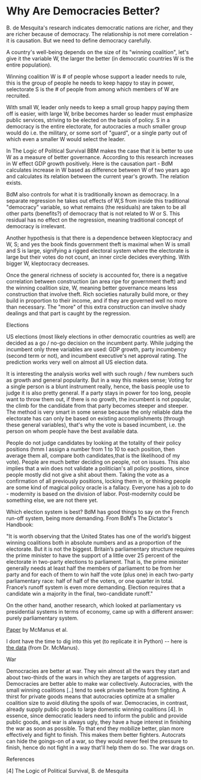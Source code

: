 # Why Are Democracies Better?

B. de Mesquita's research indicates democratic nations are richer, and
they are richer because of democracy. The relationship is not mere
correlation - it is causation. But we need to define democracy
carefully.

A country's well-being depends on the size of its "winning coalition",
let's give it the variable W, the larger the better (in democratic
countries W is the entire population).

Winning coalition W is # of people whose support a leader needs to
rule, this is the group of people he needs to keep happy to stay in
power, selectorate S is the # of people from among which members of W
are recruited.

With small W, leader only needs to keep a small group happy paying
them off is easier, with large W, bribe becomes harder so leader must
emphasize public services, striving to be elected on the basis of
policy. S in a democracy is the entire electorate, for autocracies a
much smaller group would do i.e. the military, or some sort of
"guard", or a single party out of which even a smaller W would select
the leader.

In The Logic of Political Survival BBM makes the case that it is
better to use W as a measure of better governance. According to this
research increases in W effect GDP growth positively. Here is the
causation part - BdM calculates increase in W based as difference
between W of two years ago and calculates its relation between the
current year's growth. The relation exists.

BdM also controls for what it is traditionally known as democracy. In
a separate regression he takes out effects of W,S from inside this
traditional "democracy" variable, so what remains (the residuals) are
taken to be all other parts (benefits?) of democracy that is not
related to W or S. This residual has no effect on the regression,
meaning traditional concept of democracy is irrelevant.

Another hypothesis is that there is a dependence between kleptocracy
and W, S; and yes the book finds government theft is maximal when W is
small and S is large, signifying a rigged electoral system where the
electorate is large but their votes do not count, an inner circle
decides everything. With bigger W, kleptocracy decreases.

Once the general richness of society is accounted for, there is a
negative correlation between construction (an area ripe for government
theft) and the winning coalition size, W, meaning better governance
means less construction that involve theft. Rich societies naturally
build more, or they build in proportion to their income, and if they
are governed well no more than necessary. The "more" of this extra
construction can involve shady dealings and that part is caught by the
regression.

Elections

US elections (most likely elections in other democratic countries as
well) are decided as a go / no-go decision on the incumbent
party. While judging the incumbent only three variables are used: GDP
growth, party incumbency (second term or not), and incumbent
executive's net approval rating. The prediction works very well on
almost all US election data.

It is interesting the analysis works well with such rough / few
numbers such as growth and general popularity. But in a way this makes
sense; Voting for a single person is a blunt instrument really, hence,
the basis people use to judge it is also pretty general. If a party
stays in power for too long, people want to throw them out, if there
is no growth, the incumbent is not popular, the climb for the
candidate from that party becomes steeper and steeper. The method is
very smart in some sense because the only reliable data the electorate
has can only be based on existing accomplishments (through these
general variables), that's why the vote is based incumbent, i.e. the
person on whom people have the best available data.

<a name='policy'/>

People do not judge candidates by looking at the totality of their
policy positions (hmm I assign a number from 1 to 10 to each position,
then average them all, compare both candidates,that is the likelihood
of my vote). People are much better deciding on people, not on
issues. This also implies that a win does not validate a politician's
all policy positions, since people mostly did not give a shit about
them. Taking the vote as a confirmation of all previously positions,
locking them in, or thinking people are some kind of magical policy
oracle is a fallacy. Everyone has a job to do - modernity is based on
the division of labor. Post-modernity could be something else, we are
not there yet.

Which election system is best? BdM has good things to say on the
French run-off system, being more demanding. From BdM's The Dictator's
Handbook:

"It is worth observing that the United States has one of the world’s
biggest winning coalitions both in absolute numbers and as a
proportion of the electorate. But it is not the biggest. Britain’s
parliamentary structure requires the prime minister to have the
support of a little over 25 percent of the electorate in two-party
elections to parliament. That is, the prime minister generally needs
at least half the members of parliament to be from her party and for
each of them to win half the vote (plus one) in each two-party
parliamentary race: half of half of the voters, or one quarter in
total. France’s runoff system is even more demanding. Election
requires that a candidate win a majority in the final, two-candidate
runoff."

On the other hand, another research, which looked at parliamentary vs
presidential systems in terms of economy, came up with a different
answer: purely parliamentary system.

[Paper](https://link.springer.com/article/10.1007/s11127-018-0552-2) by McManus et al.

I dont have the time to dig into this yet (to replicate it in Python)
-- here is [the
data](https://muratk3n.github.io/thirdwave/en/2019/12/PvsPData.csv.zip)
(from Dr. McManus).

<a name='war'/>

War

Democracies are better at war. They win almost all the wars they start
and about two-thirds of the wars in which they are targets of
aggression. Democracies are better able to make war
collectively. Autocracies, with the small winning coalitions [..] tend
to seek private benefits from fighting. A thirst for private goods
means that autocracies optimize at a smaller coalition size to avoid
diluting the spoils of war. Democracies, in contrast, already supply
public goods to large domestic winning coalitions [4]. In essence,
since democratic leaders need to inform the public and provide public
goods, and war is always ugly, they have a huge interest in finishing
the war as soon as possible. To that end they mobilize better, plan
more effectively and fight to finish. This makes them better
fighters. Autocrats can hide the goings-on of a war, so they would
never feel the pressure to finish, hence do not fight in a way that'll
help them do so. The war drags on.

References

[4] The Logic of Political Survival, B. de Mesquita

